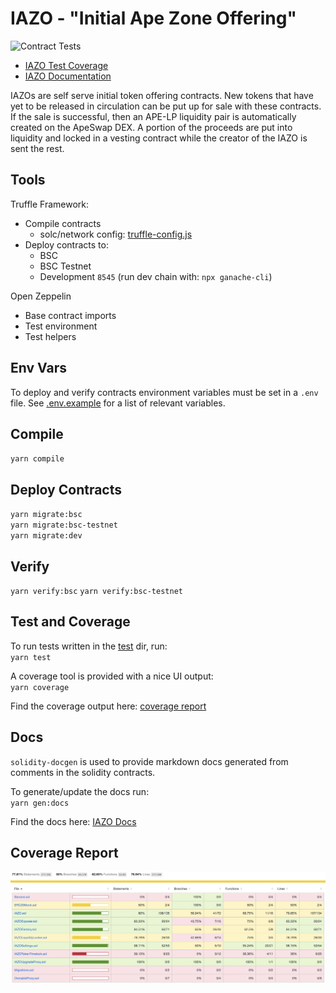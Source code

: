 # IAZO - "Initial Ape Zone Offering"
![Contract Tests](https://github.com/ApeSwapFinance/apeswap-iazo/actions/workflows/CI/badge.svg)
  
* [IAZO Test Coverage](coverage/index.html)
* [IAZO Documentation](docs/)


IAZOs are self serve initial token offering contracts. New tokens that have yet to be released in circulation can be put up for sale with these contracts. If the sale is successful, then an APE-LP liquidity pair is automatically created on the ApeSwap DEX. A portion of the proceeds are put into liquidity and locked in a vesting contract while the creator of the IAZO is sent the rest. 

## Tools

Truffle Framework:
- Compile contracts
  - solc/network config: [truffle-config.js](truffle-config.js)
- Deploy contracts to: 
  - BSC
  - BSC Testnet
  - Development `8545` (run dev chain with: `npx ganache-cli`)

Open Zeppelin
- Base contract imports
- Test environment 
- Test helpers 


## Env Vars
To deploy and verify contracts environment variables must be set in a `.env` file. See [.env.example](.env.example) for a list of relevant variables.




## Compile
`yarn compile`

## Deploy Contracts

`yarn migrate:bsc`   
`yarn migrate:bsc-testnet`   
`yarn migrate:dev`   

## Verify

`yarn verify:bsc`
`yarn verify:bsc-testnet`

## Test and Coverage
To run tests written in the [test](test/) dir, run:  
`yarn test`  

A coverage tool is provided with a nice UI output:   
`yarn coverage`  

Find the coverage output here: [coverage report](coverage/index.html)


## Docs 
`solidity-docgen` is used to provide markdown docs generated from comments in the solidity contracts.  

To generate/update the docs run:  
`yarn gen:docs`  

Find the docs here: [IAZO Docs](docs/)

## Coverage Report

<img src="images/coverage-report.png">